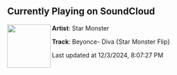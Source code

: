## Currently Playing on SoundCloud

[<img align="left" width="100" src="https://i1.sndcdn.com/artworks-LMBoSspw5JGsy9RN-58cbAA-t500x500.jpg">](https://soundcloud.com/starmonsterofficial/beyonce-diva-star-monster-flip)

**Artist**: Star Monster 

**Track**: Beyonce- Diva {Star Monster Flip}

Last updated at 12/3/2024, 8:07:27 PM
